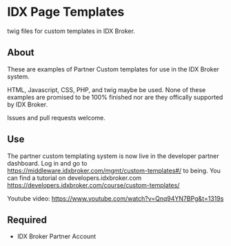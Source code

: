 # IDX Page Templates
twig files for custom templates in IDX Broker.

## About

These are examples of Partner Custom templates for use in the IDX Broker system.

HTML, Javascript, CSS, PHP, and twig maybe be used. None of these examples are promised to be 100% finished nor are they offically supported by IDX Broker.

Issues and pull requests welcome.

## Use
The partner custom templating system is now live in the developer partner dashboard. Log in and go to https://middleware.idxbroker.com/mgmt/custom-templates#/ to being. You can find a tutorial on developers.idxbroker.com https://developers.idxbroker.com/course/custom-templates/

Youtube video: https://www.youtube.com/watch?v=Qnq94YN7BPg&t=1319s

## Required

* IDX Broker Partner Account



